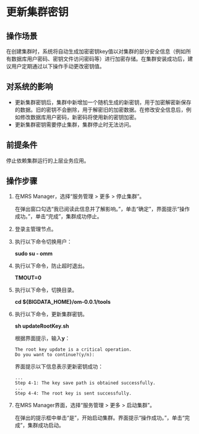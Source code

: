 # 更新集群密钥<a name="mrs_01_0572"></a>

## 操作场景<a name="zh-cn_topic_0042008036_section5340973015462"></a>

在创建集群时，系统将自动生成加密密钥key值以对集群的部分安全信息（例如所有数据库用户密码、密钥文件访问密码等）进行加密存储。在集群安装成功后，建议用户定期通过以下操作手动更改密钥值。

## 对系统的影响<a name="zh-cn_topic_0042008036_section30675106154659"></a>

-   更新集群密钥后，集群中新增加一个随机生成的新密钥，用于加密解密新保存的数据。旧的密钥不会删除，用于解密旧的加密数据。在修改安全信息后，例如修改数据库用户密码，新密码将使用新的密钥加密。
-   更新集群密钥需要停止集群，集群停止时无法访问。

## 前提条件<a name="zh-cn_topic_0042008036_section51431510154729"></a>

停止依赖集群运行的上层业务应用。

## 操作步骤<a name="zh-cn_topic_0042008036_section48453941154734"></a>

1.  在MRS Manager，选择“服务管理 \> 更多 \> 停止集群”。

    在弹出窗口勾选“我已阅读此信息并了解影响。”，单击“确定”，界面提示“操作成功。”，单击“完成”，集群成功停止。

2.  登录主管理节点。
3.  执行以下命令切换用户：

    **sudo su - omm**

4.  执行以下命令，防止超时退出。

    **TMOUT=0**

5.  执行以下命令，切换目录。

    **cd $\{BIGDATA\_HOME\}/om-0.0.1/tools**

6.  执行以下命令，更新集群密钥。

    **sh updateRootKey.sh**

    根据界面提示，输入**y**：

    ```
    The root key update is a critical operation.
    Do you want to continue?(y/n):
    ```

    界面提示以下信息表示更新密钥成功：

    ```
    ...
    Step 4-1: The key save path is obtained successfully.
    ...
    Step 4-4: The root key is sent successfully.
    ```

7.  在MRS Manager界面，选择“服务管理 \> 更多 \> 启动集群”。

    在弹出的提示框中单击“是”，开始启动集群。界面提示“操作成功。”，单击“完成”，集群成功启动。


